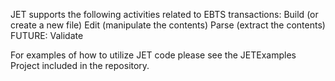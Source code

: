 JET supports the following activities related to EBTS transactions:
Build (or create a new file)
Edit (manipulate the contents)
Parse (extract the contents)
FUTURE: Validate

For examples of how to utilize JET code please see the JETExamples Project included in the repository.
